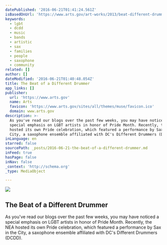 ```yaml
---
datePublished: '2016-06-21T01:41:24.561Z'
isBasedOnUrl: 'https://www.arts.gov/art-works/2013/beat-different-drummer'
keywords:
  - lgbt
  - dcdd
  - music
  - bands
  - artistic
  - sax
  - families
  - people
  - saxophone
  - community
related: []
author: []
dateModified: '2016-06-21T01:40:48.054Z'
title: The Beat of a Different Drummer
app_links: []
publisher:
  url: 'https://www.arts.gov'
  name: Arts
  favicon: 'https://www.arts.gov/sites/all/themes/muse/favicon.ico'
  domain: www.arts.gov
description: >-
  As you've read our blogs over the past few weeks, you may have noticed a
  special emphasis on LGBT artists in honor of Pride Month. Recently, the NEA
  hosted its own Pride celebration, which featured a performance by Sax in the
  City, a saxophone ensemble affiliated with DC's Different Drummers (DCDD).
inLanguage: en
starred: false
sourcePath: _posts/2016-06-21-the-beat-of-a-different-drummer.md
inFeed: true
hasPage: false
inNav: false
_context: 'http://schema.org'
_type: MediaObject

---
```

![](https://the-grid-user-content.s3-us-west-2.amazonaws.com/056ca0d0-8ba2-4641-a596-48af28a2cbcf.png)

<article style=""><h1>The Beat of a Different Drummer</h1><p>As you've read our blogs over the past few weeks, you may have noticed a special emphasis on LGBT artists in honor of Pride Month. Recently, the NEA hosted its own Pride celebration, which featured a performance by Sax in the City, a saxophone ensemble affiliated with DC's Different Drummers (DCDD).</p></article>